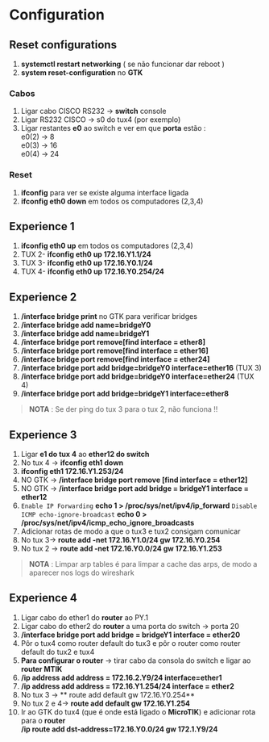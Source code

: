 # Configuration

## Reset configurations

1) **systemctl restart networking** ( se não funcionar dar reboot )
2) **system reset-configuration** no **GTK** 

### Cabos 

1) Ligar cabo CISCO RS232 -> **switch** console
2) Ligar RS232 CISCO  -> s0 do tux4 (por exemplo)
3) Ligar restantes **e0** ao switch e ver em que **porta** estão : <br />
 e0(2) -> 8 <br />
 e0(3) -> 16 <br />
 e0(4) -> 24 <br />

### Reset
1) **ifconfig** para ver se existe alguma interface ligada
2) **ifconfig eth0 down** em todos os computadores (2,3,4)


## Experience 1

1) **ifconfig eth0 up** em todos os computadores (2,3,4)
2)  TUX 2- **ifconfig eth0 up 172.16.Y1.1/24**
3) TUX 3- **ifconfig eth0 up 172.16.Y0.1/24**
4) TUX 4- **ifconfig eth0 up 172.16.Y0.254/24**

## Experience 2

1) **/interface bridge print** no GTK para verificar bridges 
2) **/interface bridge add name=bridgeY0**
3) **/interface bridge add name=bridgeY1**
4) **/interface bridge port remove[find interface = ether8]**
5) **/interface bridge port remove[find interface = ether16]**
6) **/interface bridge port remove[find interface = ether24]**
7) **/interface bridge port add bridge=bridgeY0 interface=ether16** (TUX 3)
8) **/interface bridge port add bridge=bridgeY0 interface=ether24** (TUX 4)
9) **/interface bridge port add bridge=bridgeY1 interface=ether8** 

> **NOTA** : Se der ping do tux 3 para o tux 2, não funciona !!

## Experience 3

1) Ligar **e1 do tux 4** ao **ether12 do switch**
2) No tux 4 -> **ifconfig eth1 down**
3) **ifconfig eth1 172.16.Y1.253/24**
4) NO GTK -> **/interface bridge port remove [find interface = ether12]**
5) NO GTK -> **/interface bridge port add bridge = bridgeY1 interface = ether12**
6) `Enable IP Forwarding` **echo 1 > /proc/sys/net/ipv4/ip_forward**
`Disable ICMP echo-ignore-broadcast` **echo 0 > /proc/sys/net/ipv4/icmp_echo_ignore_broadcasts**
7) Adicionar rotas de modo a que o tux3 e tux2 consigam comunicar <br />
8)  No tux 3-> **route add -net 172.16.Y1.0/24 gw 172.16.Y0.254**
9) No tux 2 -> **route add -net 172.16.Y0.0/24 gw 172.16.Y1.253**

> **NOTA** : Limpar arp tables é para limpar a cache das arps, de modo a aparecer nos logs do wireshark 

## Experience 4

1) Ligar cabo do ether1 do **router** ao PY.1 
2) Ligar cabo do ether2 do **router** a uma porta do switch -> porta 20
3) **/interface bridge port add bridge = bridgeY1 interface = ether20**
4) Pôr o tux4 como router default do tux3 e pôr o router como router default do tux2 e tux4 
5) **Para configurar o router** -> tirar cabo da consola do switch e ligar ao **router MTIK**
6) **/ip address add address = 172.16.2.Y9/24 interface=ether1**
7) **/ip address add address = 172.16.Y1.254/24 interface = ether2**
8) No tux 3 -> ** route add default gw 172.16.Y0.254**
9) No tux 2 e 4-> **route add default gw 172.16.Y1.254**
10) Ir ao GTK do tux4 (que é onde está ligado o **MicroTIK**) e adicionar rota para o **router** <br />
**/ip route add dst-address=172.16.Y0.0/24 gw 172.1.Y9/24**
